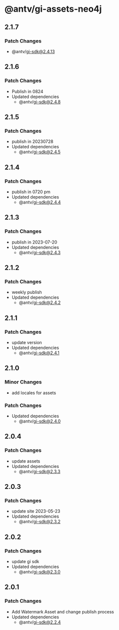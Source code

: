 # @antv/gi-assets-neo4j

## 2.1.7

### Patch Changes

- @antv/gi-sdk@2.4.13

## 2.1.6

### Patch Changes

- Publish in 0824
- Updated dependencies
  - @antv/gi-sdk@2.4.8

## 2.1.5

### Patch Changes

- publish in 20230728
- Updated dependencies
  - @antv/gi-sdk@2.4.5

## 2.1.4

### Patch Changes

- publish in 0720 pm
- Updated dependencies
  - @antv/gi-sdk@2.4.4

## 2.1.3

### Patch Changes

- publish in 2023-07-20
- Updated dependencies
  - @antv/gi-sdk@2.4.3

## 2.1.2

### Patch Changes

- weekly publish
- Updated dependencies
  - @antv/gi-sdk@2.4.2

## 2.1.1

### Patch Changes

- update version
- Updated dependencies
  - @antv/gi-sdk@2.4.1

## 2.1.0

### Minor Changes

- add locales for assets

### Patch Changes

- Updated dependencies
  - @antv/gi-sdk@2.4.0

## 2.0.4

### Patch Changes

- update assets
- Updated dependencies
  - @antv/gi-sdk@2.3.3

## 2.0.3

### Patch Changes

- update site 2023-05-23
- Updated dependencies
  - @antv/gi-sdk@2.3.2

## 2.0.2

### Patch Changes

- update gi sdk
- Updated dependencies
  - @antv/gi-sdk@2.3.0

## 2.0.1

### Patch Changes

- Add Watermark Asset and change publish process
- Updated dependencies
  - @antv/gi-sdk@2.2.4
